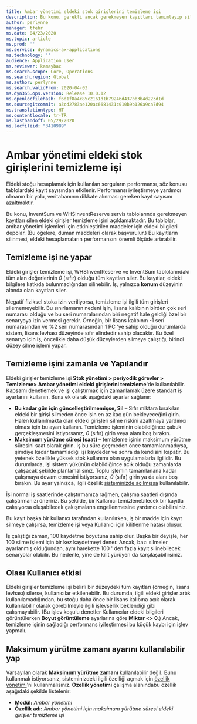 ```yaml
---
title: Ambar yönetimi eldeki stok girişlerini temizleme işi
description: Bu konu, gerekli ancak gerekmeyen kayıtları tanımlayıp silerek sistem performansının artırılmasına yardımcı olan eldeki girişler temizleme işini açıklamaktadır.
author: perlynne
manager: tfehr
ms.date: 04/23/2020
ms.topic: article
ms.prod: ''
ms.service: dynamics-ax-applications
ms.technology: ''
audience: Application User
ms.reviewer: kamaybac
ms.search.scope: Core, Operations
ms.search.region: Global
ms.author: perlynne
ms.search.validFrom: 2020-04-03
ms.dyn365.ops.version: Release 10.0.12
ms.openlocfilehash: f6d1f8a4c85c2161d1b79246d437bb3b4d223d1d
ms.sourcegitcommit: a3cd2783ae120ac6681431c010b9b126a9ca7d94
ms.translationtype: HT
ms.contentlocale: tr-TR
ms.lasthandoff: 05/29/2020
ms.locfileid: "3410989"
---
```

# <a name="warehouse-management-on-hand-entries-cleanup-job"></a>Ambar yönetimi eldeki stok girişlerini temizleme işi

Eldeki stoğu hesaplamak için kullanılan sorguların performansı, söz konusu tablolardaki kayıt sayısından etkilenir. Performansı iyileştirmeye yardımcı olmanın bir yolu, veritabanının dikkate alınması gereken kayıt sayısını azaltmaktır.

Bu konu, InventSum ve WHSInventReserve servis tablolarında gerekmeyen kayıtları silen eldeki girişler temizleme işini açıklamaktadır. Bu tablolar, ambar yönetimi işlemleri için etkinleştirilen maddeler için eldeki bilgileri depolar. (Bu öğelere, duman maddeleri olarak başvurulur.) Bu kayıtların silinmesi, eldeki hesaplamaların performansını önemli ölçüde artırabilir.

## <a name="what-the-cleanup-job-does"></a>Temizleme işi ne yapar

Eldeki girişler temizleme işi, WHSInventReserve ve InventSum tablolarındaki tüm alan değerlerinin *0* (sıfır) olduğu tüm kayıtları siler. Bu kayıtlar, eldeki bilgilere katkıda bulunmadığından silinebilir. İş, yalnızca **konum** düzeyinin altında olan kayıtları siler.

Negatif fiziksel stoka izin veriliyorsa, temizleme işi ilgili tüm girişleri silememeyebilir. Bu sınırlamanın nedeni işin, lisans kalıbının birden çok seri numarası olduğu ve bu seri numaralarından biri negatif hale geldiği özel bir senaryoya izin vermesi gerekir. Örneğin, bir lisans kalıbının -1 seri numarasından ve %2 seri numarasından 1 PC 'ye sahip olduğu durumlarda sistem, lisans levhası düzeyinde sıfır elindedir sahip olacaktır. Bu özel senaryo için iş, öncelikle daha düşük düzeylerden silmeye çalıştığı, birinci düzey silme işlemi yapar.

## <a name="schedule-and-configure-the-cleanup-job"></a>Temizleme işini zamanla ve Yapılandır

Eldeki girişler temizleme işi **Stok yönetimi \> periyodik görevler \> Temizleme\> Ambar yönetimi eldeki girişlerini temizleme**'de kullanılabilir. Kapsamı denetlemek ve işi çalıştırmak için zamanlamak üzere standart iş ayarlarını kullanın. Buna ek olarak aşağıdaki ayarlar sağlanır:

- **Bu kadar gün için güncelleştirilmemişse, Sil** – Sıfır miktara bırakılan eldeki bir girişi silmeden önce işin en az kaç gün bekleyeceğini girin. Halen kullanılmakta olan eldeki girişleri silme riskini azaltmaya yardımcı olması için bu ayarı kullanın. Temizleme işleminin olabildiğince çabuk gerçekleşmesini istiyorsanız, *0* (sıfır) girin veya alanı boş bırakın.
- **Maksimum yürütme süresi (saat)** – temizleme işinin maksimum yürütme süresini saat olarak girin. İş bu süre geçmeden önce tamamlanmadıysa, şimdiye kadar tamamladığı işi kaydeder ve sonra da kendisini kapatır. Bu yetenek özellikle yüksek stok kullanımı olan uygulamalarla ilgilidir. Bu durumlarda, işi sistem yükünün olabildiğince açık olduğu zamanlarda çalışacak şekilde planlamalısınız. Toplu işlemin tamamlanana kadar çalışmaya devam etmesini istiyorsanız, *0* (sıfır) girin ya da alanı boş bırakın. Bu ayar yalnızca, ilgili özellik [sisteminizde açılmışsa](#max-execution-time) kullanılabilir.

İşi normal iş saatlerinde çalıştırmanıza rağmen, çalışma saatleri dışında çalıştırmanızı öneririz. Bu şekilde, bir Kullanıcı temizlenebilecek bir kayıtla çalışıyorsa oluşabilecek çakışmaların engellenmesine yardımcı olabilirsiniz.

Bu kayıt başka bir kullanıcı tarafından kullanılırken, iş bir madde için kayıt silmeye çalışırsa, temizleme işi veya Kullanıcı için kilitlenme hatası oluşur.

İş çalıştığı zaman, 100 kaydetme boyutuna sahip olur. Başka bir deyişle, her 100 silme işlemi için bir kez kaydetmeyi dener. Ancak, bazı silmeler ayarlanmış olduğundan, aynı harekette 100 ' den fazla kayıt silinebilecek senaryolar olabilir. Bu nedenle, yine de kilit yürüyen da karşılaşabilirsiniz.

## <a name="possible-user-impact"></a>Olası Kullanıcı etkisi

Eldeki girişler temizleme işi belirli bir düzeydeki tüm kayıtları (örneğin, lisans levhası) silerse, kullanıcılar etkilenebilir. Bu durumda, ilgili eldeki girişler artık kullanılamadığından, bu stoğu daha önce bir lisans kalıbına açık olarak kullanılabilir olarak görebilmeyle ilgili işlevsellik beklendiği gibi çalışmayabilir. (Bu işlev koşulu denetler Kullanıcılar eldeki bilgileri görüntülerken **Boyut görüntüleme** ayarlarına göre **Miktar \<\> 0**.) Ancak, temizleme işinin sağladığı performans iyileştirmesi bu küçük kaybı için işlev yapmalı.

## <a name="make-the-maximum-execution-time-setting-available"></a><a name="max-execution-time"></a>Maksimum yürütme zamanı ayarını kullanılabilir yap

Varsayılan olarak **Maksimum yürütme zamanı** kullanılabilir değil. Bunu kullanmak istiyorsanız, sisteminizdeki ilgili özelliği açmak için [özellik yönetimi](../../fin-ops-core/fin-ops/get-started/feature-management/feature-management-overview.md)'ni kullanmalısınız. **Özellik yönetimi** çalışma alanındabu özellik aşağıdaki şekilde listelenir:

- **Modül:** *Ambar yönetimi*
- **Özellik adı:** *Ambar yönetimi için maksimum yürütme süresi eldeki girişler temizleme işi*
